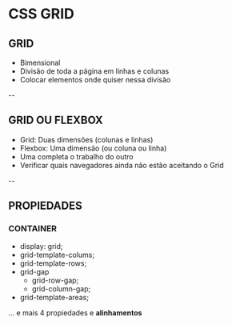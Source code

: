 # CSS GRID

## GRID

- Bimensional
- Divisão de toda a página em linhas e colunas
- Colocar elementos onde quiser nessa divisão

--

## GRID OU FLEXBOX

- Grid: Duas dimensões (colunas e linhas)
- Flexbox: Uma dimensão (ou coluna ou linha)
- Uma completa o trabalho do outro
- Verificar quais navegadores ainda não estão aceitando o Grid

--

## PROPIEDADES

### CONTAINER

- display: grid;
- grid-template-colums;
- grid-template-rows;
- grid-gap
    - grid-row-gap;
    - grid-column-gap;
- grid-template-areas;

... e mais 4 propiedades e **alinhamentos**